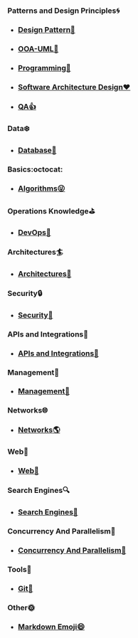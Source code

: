 ### Patterns and Design Principles:cyclone:

- ### [Design Pattern:tada:](/design-pattern/README.md)
- ### [OOA-UML🚀️](/uml/README.md)
- ### [Programming👀️](/programming/README.md)
- ### [Software Architecture Design❤️](ca.pdf)
- ### [QA:thumbsup:](/qa/qa.md)

### Data:snowflake:

- ### [Database:girl: ](/database/README.md)

### Basics:octocat:

- ### [Algorithms:stuck_out_tongue_winking_eye: ](/algorithms/README.md)

### Operations Knowledge:golf:

- ### [DevOps:revolving_hearts:](/DevOps/DevOps.md)

### Architectures:surfer:

- ### [Architectures:whale:](/Architectures/Architectures.md)

### Security:lock:

- ### [Security:closed_lock_with_key:](/Security/Security.md)

### APIs and Integrations:spaghetti:

- ### [APIs and Integrations:maple_leaf:](/APIS/APIS.md)

### Management:house_with_garden:

- ### [Management:mushroom:](/Management/Management.md)

### Networks:globe_with_meridians:

- ### [Networks:earth_americas:](/Networks/Networks.md)

### Web:crown:

- ### [Web:iphone:](/web/web.md)

### Search Engines:mag:

- ### [Search Engines:satellite:](/SearchEngines/SearchEngines.md)

### Concurrency And Parallelism:running:
- ### [Concurrency And Parallelism:dancers:](/ConcurrencyAndParallelism/ConcurrencyAndParallelism.md)

### Tools:hammer:

- ### [Git:honeybee:](https://github.com/fanyixuanf/learningGit)

### Other:sun_with_face:

- ### [Markdown Emoji😄](/markdown/README.md)
